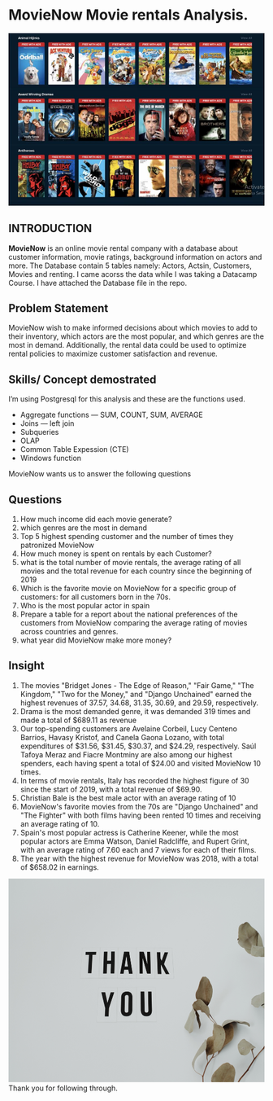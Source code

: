 # MovieNow Movie rentals Analysis.

<img src="https://github.com/cassitobby/MovieNow/blob/be93afbedfe8148abd3a5ef16fee944a791b3616/Images/Capture.JPG?raw=true" alt="Alt text" title="Optional title">


## INTRODUCTION

**MovieNow** is an online movie rental company with a database about customer information, movie ratings, background 
information on actors and more. The Database contain 5 tables namely: Actors, Actsin, Customers, Movies and renting.
I came acorss the data while I was taking a Datacamp Course. I have attached the Database file in the repo.

## Problem Statement

MovieNow wish to make informed decisions about which movies to add to their inventory, which actors are the most popular, 
and which genres are the most in demand. Additionally, the rental data could be used to optimize
rental policies to maximize customer satisfaction and revenue.

## Skills/ Concept demostrated 
I’m using Postgresql for this analysis and these are the functions used.

- Aggregate functions — SUM, COUNT, SUM, AVERAGE 
- Joins — left join
- Subqueries
- OLAP 
- Common Table Expession (CTE)
- Windows function

MovieNow wants us to answer the following questions

## Questions
1. How much income did each movie generate?
2. which genres are the most in demand
3. Top 5 highest spending customer and the number of times they patronized MovieNow
4. How much money is spent on rentals by each Customer?
5. what is the total number of movie rentals, the average rating of all movies and the total revenue for each country since the beginning of 2019
6. Which is the favorite movie on MovieNow for a specific group of customers: for all customers born in the 70s.
7. Who is the most popular actor in spain
8. Prepare a table for a report about the national preferences of the customers from MovieNow comparing the average rating of movies across countries and genres.
9. what year did MovieNow make more money?

## Insight

1. The movies "Bridget Jones - The Edge of Reason," "Fair Game," "The Kingdom," "Two for the Money," and "Django Unchained" earned the highest revenues of 37.57, 34.68, 31.35, 30.69, and 29.59, respectively.
2. Drama is the most demanded genre, it was demanded 319 times and made a total of $689.11 as revenue
3. Our top-spending customers are Avelaine Corbeil, Lucy Centeno Barrios, Havasy Kristof, and Canela Gaona Lozano, with total expenditures of $31.56, $31.45, $30.37, and $24.29, respectively. Saúl Tafoya Meraz and Fiacre Montminy are also among our highest spenders, each having spent a total of $24.00 and visited MovieNow 10 times.
4. In terms of movie rentals, Italy has recorded the highest figure of 30 since the start of 2019, with a total revenue of $69.90.
5. Christian Bale is the best male actor with an average rating of 10 
6. MovieNow's favorite movies from the 70s are "Django Unchained" and "The Fighter"  with both films having been rented 10 times and receiving an average rating of 10.
7. Spain's most popular actress is Catherine Keener, while the most popular actors are Emma Watson, Daniel Radcliffe, and Rupert Grint, with an average rating of 7.60 each and 7 views for each of their films.
8. The year with the highest revenue for MovieNow was 2018, with a total of $658.02 in earnings.
  

<img src="https://github.com/cassitobby/MovieNow/blob/be93afbedfe8148abd3a5ef16fee944a791b3616/Images/Thank%20you.jpg?raw=true" alt="Alt text" title="Optional title" width="600" height="400">
Thank you for following through. 
